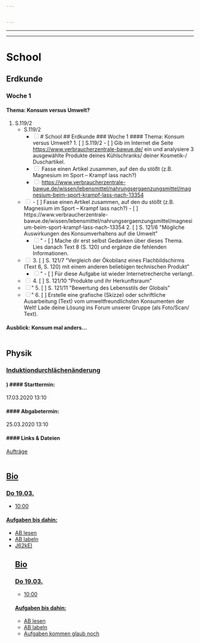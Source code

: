 ```yaml
---


---
```


<hr>
<hr>
<h1 id="school">School</h1>
<h2 id="erdkunde">Erdkunde</h2>
<h3 id="woche-1">Woche 1</h3>
<h4 id="thema-konsum-versus-umwelt">Thema: Konsum versus Umwelt?</h4>
<ol>
<li class="task-list-item"> S.119/2
<ul>
<li class="task-list-item<input type="checkbox" class="task-list-item-checkbox" disabled=""> S.119/2
<ul>
<li class="task-list-item"><input type="checkbox" class="task-list-item-checkbox" disabled=""># School
## Erdkunde
### Woche 1
#### Thema: Konsum versus Umwelt?
1. [ ] S.119/2
   - [ ] Gib im Internet die Seite <a href="https://www.verbraucherzentrale-bawue.de/">https://www.verbraucherzentrale-bawue.de/</a> ein und analysiere 3 ausgewählte Produkte deines Kühlschranks/ deiner Kosmetik-/ Duschartikel.</li>
<li class="task-list-item"><input type="checkbox" class="task-list-item-checkbox" disabled=""> Fasse einen Artikel zusammen, auf den du stößt (z.B. Magnesium im Sport – Krampf lass nach?)</li>
<li class="task-list-item"><input type="checkbox" class="task-list-item-checkbox" disabled=""> <a href="https://www.verbraucherzentrale-bawue.de/wissen/lebensmittel/nahrungsergaenzungsmittel/magnesium-beim-sport-krampf-lass-nach-13354">https://www.verbraucherzentrale-bawue.de/wissen/lebensmittel/nahrungsergaenzungsmittel/magnesium-beim-sport-krampf-lass-nach-13354</a></li>
</ul>
</li>
<li class="task-list-item"><input type="checkbox" class="task-list-item-checkbox" disabled="">
   - [ ] Fasse einen Artikel zusammen, auf den du stößt (z.B. Magnesium im Sport – Krampf lass nach?)
   - [ ] https://www.verbraucherzentrale-bawue.de/wissen/lebensmittel/nahrungsergaenzungsmittel/magnesium-beim-sport-krampf-lass-nach-13354
2. [ ] S. 121/6 "Mögliche Auswirkungen des Konsumverhaltens auf die Umwelt”
<ul>
<li class="task-list-item"><input type="checkbox" class="task-list-item-checkbox" disabled="">"
   - [ ] Mache dir erst selbst Gedanken über dieses Thema. Lies danach Text 8 (S. 120) und ergänze die fehlenden Informationen.</li>
</ul>
</li>
<li class="task-list-item"><input type="checkbox" class="task-list-item-checkbox" disabled="">
3. [ ] S. 121/7 "Vergleich der Ökobilanz eines Flachbildschirms (Text 6, S. 120) mit einem anderen beliebigen technischen Produkt”
<ul>
<li class="task-list-item"><input type="checkbox" class="task-list-item-checkbox" disabled="">"
   - [ ] Für diese Aufgabe ist wieder Internetrecherche verlangt.</li>
</ul>
</li>
<li class="task-list-item"><input type="checkbox" class="task-list-item-checkbox" disabled="">
4. [ ] S. 121/10 "Produkte und ihr Herkunftsraum”</li>
<li class="task-list-item"><input type="checkbox" class="task-list-item-checkbox" disabled="">"
5. [ ] S. 121/11 "Bewertung des Lebensstils der Globals”</li>
<li class="task-list-item"><input type="checkbox" class="task-list-item-checkbox" disabled="">"
6. [ ] Erstelle eine grafische (Skizze) oder schriftliche Ausarbeitung (Text) vom umweltfreundlichsten Konsumenten der Welt! Lade deine Lösung ins Forum unserer Gruppe (als Foto/Scan/ Text).</li>
</ol>
<h4 id="ausblick-konsum-mal-anders...">

#### Ausblick: Konsum mal anders…</h4>
<p><img src="...
![](https://www.tagesschau.de/multimedia/bilder/corona-malaga-101~_v-videowebl.jpg" alt=""></p>
<h2 id="physik">Physik</h2>
<h3 id="i)
## Physik
### [Induktion- durch-f Flächenänderung"><a href="](https://emgneuenstadt.de/iserv/exercise/show/38">Induktiondurchlächenänderung</a></h3>
<h4 id="starttermin">)
#### Starttermin:</h4>
<p>
17.03.2020 13:10</p>
<h4 id="abgabetermin">
#### Abgabetermin:</h4>
<p>
25.03.2020 13:10</p>
<h4 id="links--dateien">
#### Links &amp; Dateien</h4>
<p><a href="
[Aufträge](https://emgneuenstadt.de/iserv/exercise/file/131">Aufträge</a><br>
<a href=")
[Induktion durch Flächenänderung Aufgaben](https://emgneuenstadt.de/iserv/exercise/file/13uträeabea><br>
<a href="3)
[Induktion durch Flächenänderung](https://emgneuenstadt.de/iserv/exercise/file/13Induktion durch Flächenänderung</a><br>
<a href="2)
[Video im ersten Auftrag](https://emgneuenstadt.de/iserv/exercise/file/13di renurag</a><br>
<a href="0)
[Das Simple-Club Video](https://www.youtube.com/watch?v=9pQsN4 imeub Vide</p>
<h2 id="bio">Bio</h2>
<h3 id="do-19.03.">Do 19.03.</h3>
<ul>
<li>10:00</li>
</ul>
<h4 id="aufgaben-bis-dahin">Aufgaben bis dahin:</h4>
<ul>
<li>AB lesen</li>
<li>AB labeln</li>
<li>J62kE)

## Bio
### Do 19.03.
- 10:00
#### Aufgaben bis dahin:
- AB lesen
- AB labeln
- Aufgaben kommen glaub noch</li>
</ul>

<!--stackedit_data:
eyJoaXN0b3J5IjpbNDUxNzk0MDVdfQ==
-->